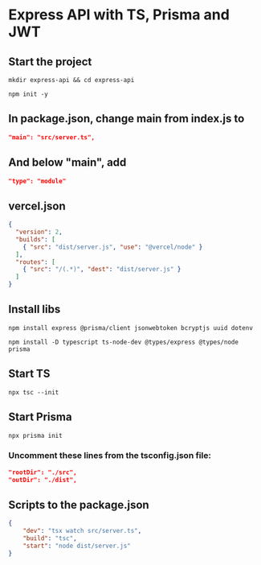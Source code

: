 # Express API with TS, Prisma and JWT

## Start the project

```shell
mkdir express-api && cd express-api
```

```shell
npm init -y
```

## In package.json, change main from index.js to

```json
"main": "src/server.ts",
```

## And below "main", add

```json
"type": "module"
```

## vercel.json

```json
{
  "version": 2,
  "builds": [
    { "src": "dist/server.js", "use": "@vercel/node" }
  ],
  "routes": [
    { "src": "/(.*)", "dest": "dist/server.js" }
  ]
}
```

## Install libs

```shell
npm install express @prisma/client jsonwebtoken bcryptjs uuid dotenv
```

```shell
npm install -D typescript ts-node-dev @types/express @types/node prisma
```
## Start TS

```shell
npx tsc --init
```

## Start Prisma

```shell
npx prisma init
```

### Uncomment these lines from the tsconfig.json file:

```json
"rootDir": "./src",
"outDir": "./dist",
```

## Scripts to the package.json

```json
{
    "dev": "tsx watch src/server.ts",
    "build": "tsc",
    "start": "node dist/server.js"
}
```
